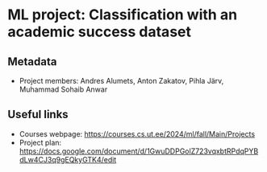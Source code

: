 # ML project: Classification with an academic success dataset


## Metadata

* Project members: Andres Alumets, Anton Zakatov, Pihla Järv, Muhammad Sohaib Anwar

## Useful links

* Courses webpage: <https://courses.cs.ut.ee/2024/ml/fall/Main/Projects>
* Project plan: <https://docs.google.com/document/d/1GwuDDPGolZ723vqxbtRPdqPYBdLw4CJ3q9gEQkyGTK4/edit>
